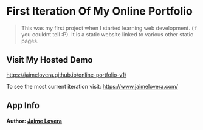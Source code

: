 # First Iteration Of My Online Portfolio

> This was my first project when I started learning web development. (if you couldnt tell :P). It is a static website linked to various other static pages.

## Visit My Hosted Demo
https://jaimelovera.github.io/online-portfolio-v1/

To see the most current iteration visit:
https://www.jaimelovera.com/

## App Info

#### Author: [Jaime Lovera](https://www.jaimelovera.com/)